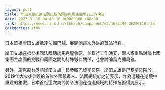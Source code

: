 ```yaml
---
layout: post
title: 岸田文雄抵達法國巴黎訪問並與馬克龍舉行工作晚宴
date: 2023-01-10 04:40:16.000000000 +08:00
link: https://news.rthk.hk/rthk/ch/component/k2/1683190-20230110.htm
categories: rthk
---
```


日本首相岸田文雄抵達法國巴黎，展開他這次外訪的首站行程。

岸田文雄在抵步後同法國總統馬克龍會晤，並舉行工作晚宴，兩人將重點討論七國集團主席國的挑戰和兩國之間的特殊夥伴關係，也會討論烏克蘭局勢。

另外，馬克龍也邀請岸田文雄一起參觀巴黎聖母院。岸田文雄是巴黎聖母院於2019年大火後參觀的首位外國領導人。法國總統府之前表示，作為這種在逆境中重建的象徵，日本首相這次訪問將令法國在遺產領域的特殊技術得到展示。
